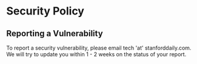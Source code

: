 # Security Policy

## Reporting a Vulnerability

To report a security vulnerability, please email tech 'at' stanforddaily.com.
We will try to update you within 1 - 2 weeks on the status of your report.
